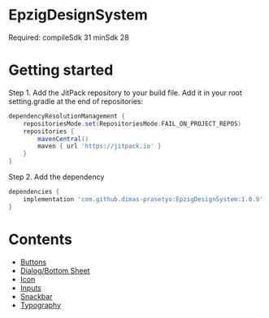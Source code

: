 # EpzigDesignSystem

Required:
compileSdk 31
minSdk 28


# Getting started
Step 1. Add the JitPack repository to your build file. Add it in your root setting.gradle at the end of repositories:
```gradle
dependencyResolutionManagement {
    repositoriesMode.set(RepositoriesMode.FAIL_ON_PROJECT_REPOS)
    repositories {
        mavenCentral()
        maven { url 'https://jitpack.io' }
    }
}
```
Step 2. Add the dependency
```gradle
dependencies {
    implementation 'com.github.dimas-prasetyo:EpzigDesignSystem:1.0.9'
}
```

# Contents
*   [Buttons](assets/buttons/buttons.md)
*   [Dialog/Bottom Sheet](assets/dialogs/dialogs.md)
*   [Icon](assets/icons.md)
*   [Inputs](assets/inputs/inputs.md)
*   [Snackbar](assets/snackbars/snackbars.md)
*   [Typography](assets/typography.md)
